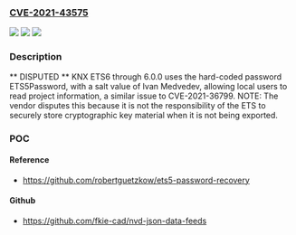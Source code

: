 ### [CVE-2021-43575](https://cve.mitre.org/cgi-bin/cvename.cgi?name=CVE-2021-43575)
![](https://img.shields.io/static/v1?label=Product&message=n%2Fa&color=blue)
![](https://img.shields.io/static/v1?label=Version&message=n%2Fa&color=blue)
![](https://img.shields.io/static/v1?label=Vulnerability&message=n%2Fa&color=brighgreen)

### Description

** DISPUTED ** KNX ETS6 through 6.0.0 uses the hard-coded password ETS5Password, with a salt value of Ivan Medvedev, allowing local users to read project information, a similar issue to CVE-2021-36799. NOTE: The vendor disputes this because it is not the responsibility of the ETS to securely store cryptographic key material when it is not being exported.

### POC

#### Reference
- https://github.com/robertguetzkow/ets5-password-recovery

#### Github
- https://github.com/fkie-cad/nvd-json-data-feeds

